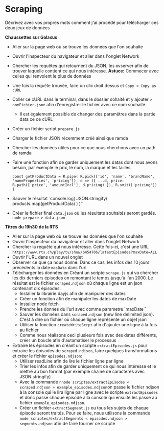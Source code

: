 # Scraping

Décrivez avec vos propres mots comment j'ai procédé pour télécharger ces deux jeux de données

**Chaussettes sur Galaxus**

- Aller sur la page web où se trouve les données que l'on souhaite
- Ouvrir l'inspecteur du navigateur et aller dans l'onglet Network
- Chercher les requêtes qui retournent du JSON, les ovserver afin de trouver laquelle contient ce qui nous intéresse. **Astuce:** Commecer avec celles qui renvoient le plus de données
- Une fois la requête trouvée, faire un clic droit dessus et `Copy < Copy as cURL`
- Coller ce cURL dans le terminal, dans le dossier sohaité et y ajouter `> nomFichier.json` afin d'enregistrer le fichier avec ce nom souhaité.
    - Il est également possible de changer des paramêtres dans la partie data ce ce cURL
- Créer un fichier script `prepare.js`
- Charger le fichier JSON récemment créé ainsi que ramda
- Chercher les données utiles pour ce que nous cherchons avec un path de ramda
- Faire une fonction afin de garder uniquement les datas dont nous avons besoin, par exemple le prix, le nom, la marque et les tailles.

    `const getProductData = R.pipe(
  R.pick(['id', 'name', 'brandName', 'nameProperties', 'pricing']),
  d => ({ ...d, price: R.path(['price', 'amountIncl'], d.pricing) }),
  R.omit(['pricing'])
)`
- Sauver le résultat 
 `console.log(
  JSON.stringify(
    products.map(getProductData)
  )
)``
- Créer le fichier final `data.json` où les résultats souhaités seront gardés. `node prepare > data.json`

**Titres du 19h30 de la RTS**

- Aller sur la page web où se trouve les données que l'on souhaite
- Ouvrir l'inspecteur du navigateur et aller dans l'onglet Network
- Chercher la requête qui nous intéresse. Cette fois-ci, c'est une URL `https://www.rts.ch/play/tv/show/6454706/latestEpisodes?maxDate=ALL`
- Ouvrir l'URL dans un nouvel onglet
- Observer ce que ça nous donne. Dans ce cas, les infos des 10 jours précédents la date `masData` dans l'url
- Télécharger les données en Créant un scripte `scrape.js` qui va chercher les dix derniers épisodes en remontant le temps jusqu'à l'an 2000. Le résultat est le fichier `scraped.ndjson` où chaque ligne est un json contenant dix épisodes:
    - Installer la librairie dayjs afin de manipuler des dates
    - Créer un fonction afin de manipuler les dates de maxDate 
    - Installer node fetch
    - Prendre les donnes du l'url avec comme parametre `maxDate``
    - Sauver les données dans `scraped.ndjson` (new line delimited json). C'est à dire un fichier où chaque ligne représente un objet json
    - Utiliser la fonction `createWriteScrpt` afin d'ajouter une ligne à la fois au fichier
    - Comme nous réalisons ceci plusieurs fois avec des dates différents, créer un boucle afin d'automatiser le processus
- Extraire les épisodes en créant un scripte `extractEpisodes.js` pour extraire les épisodes de `scraped.ndjson`, faire quelques transformations et créer le fichier `episodes.ndjson`:
    - Utiliser readLine afin de lire le fichier ligne par ligne
    - Trier les infos afin de garder uniquement ce qui nous intéresse et le mettre au bon format (par exemple chaine de caracteres avec JSON.stringify)
    - Avec la commande `nnode scriptes/extractEpisodes < scraped.ndjson > example_episodes.ndjson`on passe le fichier ndjson à la console qui le lira ligne par ligne avec le scripte `extractEpisodes` et donc passe chaque épisode à la console qui ensuite les passe au fichier `example_episodes.ndjson`.
    - Créer un fichier `extractSegment.js`  ou tous les sujets de chaque épisode seront traités. Pour se faire, nous utilisons la commande `node scriptes/extractSegments < episodes.ndjson > segments.ndjson` afin de faire tourner ce scripte